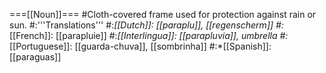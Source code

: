 ===[[Noun]]===
#Cloth-covered frame used for protection against rain or sun.
#:'''Translations'''
#:*[[Dutch]]: [[paraplu]], [[regenscherm]]
#:*[[French]]: [[parapluie]]
#:*[[Interlingua]]: [[parapluvia]], umbrella
#:*[[Portuguese]]: [[guarda-chuva]], [[sombrinha]]
#:*[[Spanish]]: [[paraguas]]